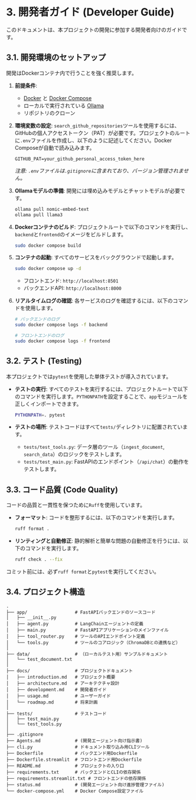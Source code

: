 # 3. 開発者ガイド (Developer Guide)

このドキュメントは、本プロジェクトの開発に参加する開発者向けのガイドです。

## 3.1. 開発環境のセットアップ

開発はDockerコンテナ内で行うことを強く推奨します。

1.  **前提条件**:
    -   [Docker](https://www.docker.com/get-started) と [Docker Compose](https://docs.docker.com/compose/install/)
    -   ローカルで実行されている [Ollama](https://ollama.com/)
    -   リポジトリのクローン

2.  **環境変数の設定**:
    `search_github_repositories`ツールを使用するには、GitHubの個人アクセストークン（PAT）が必要です。プロジェクトのルートに`.env`ファイルを作成し、以下のように記述してください。Docker Composeが自動で読み込みます。
    ```
    GITHUB_PAT=your_github_personal_access_token_here
    ```
    *注意: `.env`ファイルは`.gitignore`に含まれており、バージョン管理されません。*

3.  **Ollamaモデルの準備**:
    開発には埋め込みモデルとチャットモデルが必要です。
    ```bash
    ollama pull nomic-embed-text
    ollama pull llama3
    ```

3.  **Dockerコンテナのビルド**:
    プロジェクトルートで以下のコマンドを実行し、`backend`と`frontend`のイメージをビルドします。
    ```bash
    sudo docker compose build
    ```

4.  **コンテナの起動**:
    すべてのサービスをバックグラウンドで起動します。
    ```bash
    sudo docker compose up -d
    ```
    -   フロントエンド: `http://localhost:8501`
    -   バックエンドAPI: `http://localhost:8000`

5.  **リアルタイムログの確認**:
    各サービスのログを確認するには、以下のコマンドを使用します。
    ```bash
    # バックエンドのログ
    sudo docker compose logs -f backend

    # フロントエンドのログ
    sudo docker compose logs -f frontend
    ```

## 3.2. テスト (Testing)

本プロジェクトでは`pytest`を使用した単体テストが導入されています。

-   **テストの実行**:
    すべてのテストを実行するには、プロジェクトルートで以下のコマンドを実行します。`PYTHONPATH`を設定することで、`app`モジュールを正しくインポートできます。
    ```bash
    PYTHONPATH=. pytest
    ```

-   **テストの場所**:
    テストコードはすべて`tests/`ディレクトリに配置されています。
    -   `tests/test_tools.py`: データ層のツール（`ingest_document`, `search_data`）のロジックをテストします。
    -   `tests/test_main.py`: FastAPIのエンドポイント（`/api/chat`）の動作をテストします。

## 3.3. コード品質 (Code Quality)

コードの品質と一貫性を保つために`Ruff`を使用しています。

-   **フォーマット**:
    コードを整形するには、以下のコマンドを実行します。
    ```bash
    ruff format .
    ```

-   **リンティングと自動修正**:
    静的解析と簡単な問題の自動修正を行うには、以下のコマンドを実行します。
    ```bash
    ruff check . --fix
    ```

コミット前には、必ず`ruff format`と`pytest`を実行してください。

## 3.4. プロジェクト構造

```
.
├── app/                  # FastAPIバックエンドのソースコード
│   ├── __init__.py
│   ├── agent.py          # LangChainエージェントの定義
│   ├── main.py           # FastAPIアプリケーションのメインファイル
│   ├── tool_router.py    # ツールのAPIエンドポイント定義
│   └── tools.py          # ツールのコアロジック（ChromaDBとの連携など）
│
├── data/                 # （ローカルテスト用）サンプルドキュメント
│   └── test_document.txt
│
├── docs/                 # プロジェクトドキュメント
│   ├── introduction.md   # プロジェクト概要
│   ├── architecture.md   # アーキテクチャ設計
│   ├── development.md    # 開発者ガイド
│   ├── usage.md          # ユーザーガイド
│   └── roadmap.md        # 将来計画
│
├── tests/                # テストコード
│   ├── test_main.py
│   └── test_tools.py
│
├── .gitignore
├── Agents.md             # (開発エージェント向け指示書)
├── cli.py                # ドキュメント取り込み用CLIツール
├── Dockerfile            # バックエンド用Dockerfile
├── Dockerfile.streamlit  # フロントエンド用Dockerfile
├── README.md             # プロジェクトの入り口
├── requirements.txt      # バックエンドとCLIの依存関係
├── requirements.streamlit.txt # フロントエンドの依存関係
├── status.md             # (開発エージェント向け進捗管理ファイル)
└── docker-compose.yml    # Docker Compose設定ファイル
```
